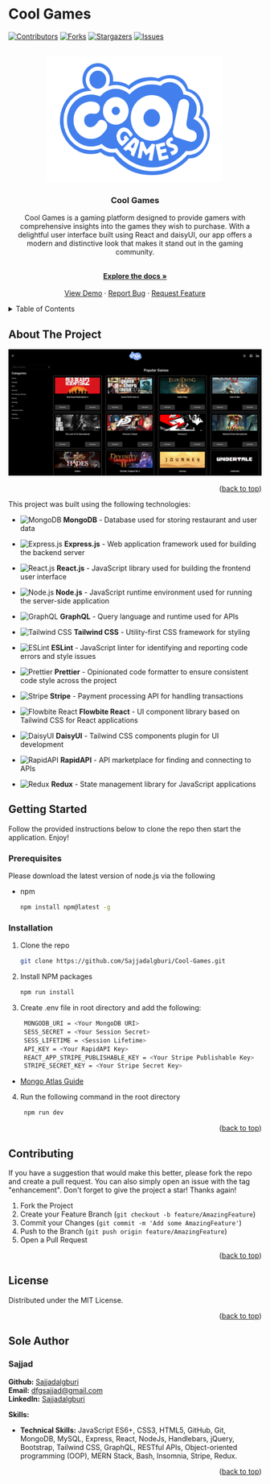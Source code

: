 # Cool Games

<!-- Improved compatibility of back to top link: See: https://github.com/othneildrew/Best-README-Template/pull/73 -->

<!-- Copyright (c) 2021 Othneil Drew -->

<a name="readme-top"></a>

[![Contributors][contributors-shield]][contributors-url]
[![Forks][forks-shield]][forks-url]
[![Stargazers][stars-shield]][stars-url]
[![Issues][issues-shield]][issues-url]

<!-- PROJECT LOGO -->
<br />
<div align="center">
  <a href="https://github.com/Sajjadalgburi/Book-Search-Engine">
    <img src="./client/public/image/logo.png" alt="Cool Games Logo" height="250" width="350">
  </a>

<h3 align="center">Cool Games</h3>


Cool Games is a gaming platform designed to provide gamers with comprehensive insights into the games they wish to purchase. With a delightful user interface built using React and daisyUI, our app offers a modern and distinctive look that makes it stand out in the gaming community.



<br />
<a href="https://github.com/Sajjadalgburi/Cool-Games"><strong>Explore the docs »</strong></a>
<br />
<br />
<a href="https://cool-games-3k55.onrender.com">View Demo</a>
·
<a href="https://github.com/Sajjadalgburi/Cool-Games/issues/new?labels=bug&template=bug-report---.md">Report Bug</a>
·
<a href="https://github.com/Sajjadalgburi/Cool-Games/issues/new?labels=enhancement&template=feature-request---.md">Request Feature</a>

  </p>
</div>

<!-- TABLE OF CONTENTS -->
<details>
  <summary>Table of Contents</summary>
  <ol>
    <li>
      <a href="#about-the-project">About The Project</a>
      <ul>
        <li><a href="#built-with">Built With</a></li>
      </ul>
    </li>
    <li>
      <a href="#getting-started">Getting Started</a>
      <ul>
        <li><a href="#prerequisites">Prerequisites</a></li>
        <li><a href="#installation">Installation</a></li>
      </ul>
    </li>
    <!-- <li><a href="#usage">Usage</a></li> -->
    <!-- <li><a href="#roadmap">Roadmap</a></li> -->
    <li><a href="#contributing">Contributing</a></li>
    <li><a href="#license">License</a></li>
    <li><a href="#contact">Contact</a></li>
    <!-- <li><a href="#acknowledgments">Acknowledgments</a></li> -->
  </ol>
</details>

<!-- ABOUT THE PROJECT -->

## About The Project

![Website Screen Shot][product-screenshot]

<p align="right">(<a href="#readme-top">back to top</a>)</p>



This project was built using the following technologies:

- ![MongoDB][mongodb-logo] **MongoDB** - Database used for storing restaurant and user data
- ![Express.js][express-logo] **Express.js** - Web application framework used for building the backend server
- ![React.js][react-logo] **React.js** - JavaScript library used for building the frontend user interface
- ![Node.js][node-logo] **Node.js** - JavaScript runtime environment used for running the server-side application
- ![GraphQL][graphql-logo] **GraphQL** - Query language and runtime used for APIs
- ![Tailwind CSS][tailwind-logo] **Tailwind CSS** - Utility-first CSS framework for styling
- ![ESLint][eslint-logo] **ESLint** - JavaScript linter for identifying and reporting code errors and style issues
- ![Prettier][prettier-logo] **Prettier** - Opinionated code formatter to ensure consistent code style across the project

- ![Stripe][stripe-logo] **Stripe** - Payment processing API for handling transactions

- ![Flowbite React][flowbite-logo] **Flowbite React** - UI component library based on Tailwind CSS for React applications
- ![DaisyUI][daisyui-logo] **DaisyUI** - Tailwind CSS components plugin for UI development
- ![RapidAPI][rapidapi-logo] **RapidAPI** - API marketplace for finding and connecting to APIs
- ![Redux][redux-logo] **Redux** - State management library for JavaScript applications


## Getting Started

Follow the provided instructions below to clone the repo then start the application. Enjoy!

### Prerequisites

Please download the latest version of node.js via the following

- npm
  ```sh
  npm install npm@latest -g
  ```

### Installation

1. Clone the repo
   ```sh
   git clone https://github.com/Sajjadalgburi/Cool-Games.git
   ```
2. Install NPM packages
   ```sh
   npm run install
   ```
3. Create .env file in root directory and add the following:
   ```sh
    MONGODB_URI = <Your MongoDB URI>
    SESS_SECRET = <Your Session Secret>
    SESS_LIFETIME = <Session Lifetime>
    API_KEY = <Your RapidAPI Key>
    REACT_APP_STRIPE_PUBLISHABLE_KEY = <Your Stripe Publishable Key>
    STRIPE_SECRET_KEY = <Your Stripe Secret Key>
   ```

 - [Mongo Atlas Guide](https://www.mongodb.com/docs/guides/atlas/connection-string/)
   
4. Run the following command in the root directory 
   ```sh
    npm run dev
   ```

<p align="right">(<a href="#readme-top">back to top</a>)</p>

<!-- USAGE EXAMPLES -->
<!--
## Usage

Use this space to show useful examples of how a project can be used. Additional screenshots, code examples and demos work well in this space. You may also link to more resources.

_For more examples, please refer to the [Documentation](https://example.com)_

<p align="right">(<a href="#readme-top">back to top</a>)</p>

ROADMAP -->
<!--
## Roadmap

- [ ] Feature 1
- [ ] Feature 2
- [ ] Feature 3
  - [ ] Nested Feature

See the [open issues](https://github.com/Sajjadalgburi/Book-Search-Engine/issues) for a full list of proposed features (and known issues).

<p align="right">(<a href="#readme-top">back to top</a>)</p>

CONTRIBUTING -->

## Contributing

If you have a suggestion that would make this better, please fork the repo and create a pull request. You can also simply open an issue with the tag "enhancement".
Don't forget to give the project a star! Thanks again!

1. Fork the Project
2. Create your Feature Branch (`git checkout -b feature/AmazingFeature`)
3. Commit your Changes (`git commit -m 'Add some AmazingFeature'`)
4. Push to the Branch (`git push origin feature/AmazingFeature`)
5. Open a Pull Request

<p align="right">(<a href="#readme-top">back to top</a>)</p>

<!-- LICENSE -->

## License

Distributed under the MIT License.

<p align="right">(<a href="#readme-top">back to top</a>)</p>

<!-- CONTACT -->
## Sole Author

### Sajjad

**Github:** [Sajjadalgburi](https://github.com/Sajjadalgburi)  
**Email:** [dfgsajjad@gmail.com](mailto:dfgsajjad@gmail.com)  
**LinkedIn:** [Sajjadalgburi](https://www.linkedin.com/in/Sajjadalgburi)  

**Skills:**
- **Technical Skills:** JavaScript ES6+, CSS3, HTML5, GitHub, Git, MongoDB, MySQL, Express, React, NodeJs, Handlebars, jQuery, Bootstrap, Tailwind CSS, GraphQL, RESTful APIs, Object-oriented programming (OOP), MERN Stack, Bash, Insomnia, Stripe, Redux.


<p align="right">(<a href="#readme-top">back to top</a>)</p>

<!-- ACKNOWLEDGMENTS -->
<!--
## Acknowledgments

- []()
- []()
- []()

<p align="right">(<a href="#readme-top">back to top</a>)</p> -->

<!-- MARKDOWN LINKS & IMAGES -->
<!-- https://www.markdownguide.org/basic-syntax/#reference-style-links -->
<!-- Markdown for logos -->
<!-- Markdown for additional logos -->


<!-- Markdown logo URLS -->

[daisyui-logo]: https://img.shields.io/badge/DaisyUI-5A0EF8?style=for-the-badge&logo=daisyui&logoColor=white
[rapidapi-logo]: https://img.shields.io/badge/RapidAPI-0091FF?style=for-the-badge&logo=rapidapi&logoColor=white
[redux-logo]: https://img.shields.io/badge/Redux-764ABC?style=for-the-badge&logo=redux&logoColor=white
[eslint-logo]: https://img.shields.io/badge/ESLint-4B32C3?style=for-the-badge&logo=eslint&logoColor=white
[prettier-logo]: https://img.shields.io/badge/Prettier-F7B93E?style=for-the-badge&logo=prettier&logoColor=black
[flowbite-logo]: https://img.shields.io/badge/Flowbite%20React-38B2AC?style=for-the-badge&logo=react&logoColor=white
[graphql-logo]: https://img.shields.io/badge/GraphQL-E10098?style=for-the-badge&logo=graphql&logoColor=white
[tailwind-logo]: https://img.shields.io/badge/Tailwind%20CSS-38B2AC?style=for-the-badge&logo=tailwind-css&logoColor=white
[bootstrap-logo]: https://img.shields.io/badge/Bootstrap-563D7C?style=for-the-badge&logo=bootstrap&logoColor=white
[stripe-logo]: https://img.shields.io/badge/Stripe-008CDD?style=for-the-badge&logo=stripe&logoColor=white
[google-logo]: https://img.shields.io/badge/Google%20APIs-4285F4?style=for-the-badge&logo=google&logoColor=white
[mongodb-logo]: https://img.shields.io/badge/MongoDB-4EA94B?style=for-the-badge&logo=mongodb&logoColor=white
[express-logo]: https://img.shields.io/badge/Express.js-404D59?style=for-the-badge
[react-logo]: https://img.shields.io/badge/React-20232A?style=for-the-badge&logo=react&logoColor=61DAFB
[node-logo]: https://img.shields.io/badge/Node.js-43853D?style=for-the-badge&logo=node.js&logoColor=white

[contributors-shield]: https://img.shields.io/github/contributors/Sajjadalgburi/Book-Search-Engine.svg?style=for-the-badge
[contributors-url]: https://github.com/Sajjadalgburi/Cool-Games/graphs/contributors
[forks-shield]: https://img.shields.io/github/forks/Sajjadalgburi/Book-Search-Engine.svg?style=for-the-badge
[forks-url]: https://github.com/Sajjadalgburi/Cool-Games/network/members
[stars-shield]: https://img.shields.io/github/stars/Sajjadalgburi/Book-Search-Engine.svg?style=for-the-badge
[stars-url]: https://github.com/Sajjadalgburi/Cool-Games/stargazers
[issues-shield]: https://img.shields.io/github/issues/Sajjadalgburi/Book-Search-Engine.svg?style=for-the-badge
[issues-url]: https://img.shields.io/badge/License-MIT-yellow.svg
[license-shield]: https://img.shields.io/github/license/Sajjadalgburi/Book-Search-Engine.svg?style=for-the-badge
[license-url]: https://img.shields.io/badge/License-MIT-yellow.svg
[linkedin-shield]: https://img.shields.io/badge/-LinkedIn-black.svg?style=for-the-badge&logo=linkedin&colorB=555
[linkedin-url]: https://linkedin.com/in/Sajjadalgburi
[product-screenshot]: ./client/public/image/application-image.png
[Next.js]: https://img.shields.io/badge/next.js-000000?style=for-the-badge&logo=nextdotjs&logoColor=white
[Next-url]: https://nextjs.org/
[React.js]: https://img.shields.io/badge/React-20232A?style=for-the-badge&logo=react&logoColor=61DAFB
[React-url]: https://reactjs.org/
[Vue.js]: https://img.shields.io/badge/Vue.js-35495E?style=for-the-badge&logo=vuedotjs&logoColor=4FC08D
[Vue-url]: https://vuejs.org/
[Angular.io]: https://img.shields.io/badge/Angular-DD0031?style=for-the-badge&logo=angular&logoColor=white
[Angular-url]: https://angular.io/
[Svelte.dev]: https://img.shields.io/badge/Svelte-4A4A55?style=for-the-badge&logo=svelte&logoColor=FF3E00
[Svelte-url]: https://svelte.dev/
[Laravel.com]: https://img.shields.io/badge/Laravel-FF2D20?style=for-the-badge&logo=laravel&logoColor=white
[Laravel-url]: https://laravel.com
[Bootstrap.com]: https://img.shields.io/badge/Bootstrap-563D7C?style=for-the-badge&logo=bootstrap&logoColor=white
[Bootstrap-url]: https://getbootstrap.com
[JQuery.com]: https://img.shields.io/badge/jQuery-0769AD?style=for-the-badge&logo=jquery&logoColor=white
[JQuery-url]: https://jquery.com
